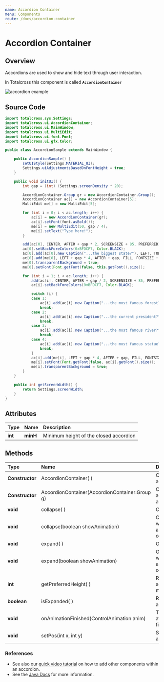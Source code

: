 ```yaml
---
name: Accordion Container
menu: Components
route: /docs/accordion-container
---
```


# Accordion Container

## Overview

Accordions are used to show and hide text through user interaction.

In Totalcross this component is called **`AccordionContainer`**

![accordion example](./assets/accordion-sample.gif.pagespeed.ce.wfbmtgt3hy.gif)

## Source Code

```java
import totalcross.sys.Settings;
import totalcross.ui.AccordionContainer;
import totalcross.ui.MainWindow;
import totalcross.ui.MultiEdit;
import totalcross.ui.font.Font;
import totalcross.ui.gfx.Color;

public class AccordionSample extends MainWindow {

	public AccordionSample() {
		setUIStyle(Settings.MATERIAL_UI);
		Settings.uiAdjustmentsBasedOnFontHeight = true;
	}

	public void initUI() {
		int gap = (int) (Settings.screenDensity * 20);

		AccordionContainer.Group gr = new AccordionContainer.Group();
		AccordionContainer ac[] = new AccordionContainer[5];
		MultiEdit me[] = new MultiEdit[5];

		for (int i = 0; i < ac.length; i++) {
			ac[i] = new AccordionContainer(gr);
			ac[i].setFont(font.asBold());
			me[i] = new MultiEdit(50, gap / 4);
			me[i].setText("Type here!");
		}

		add(ac[0], CENTER, AFTER + gap * 2, SCREENSIZE + 85, PREFERRED);
		ac[0].setBackForeColors(0xBFDCF7, Color.BLACK);
		ac[0].add(ac[0].new Caption("...the biggest state?"), LEFT, TOP, FILL, PREFERRED);
		ac[0].add(me[0], LEFT + gap * 4, AFTER + gap, FILL, FONTSIZE + 600);
		me[0].transparentBackground = true;
		me[0].setFont(Font.getFont(false, this.getFont().size));

		for (int i = 1; i < ac.length; i++) {
			add(ac[i], CENTER, AFTER + gap / 2, SCREENSIZE + 85, PREFERRED);
			ac[i].setBackForeColors(0xBFDCF7, Color.BLACK);

			switch (i) {
			case 1:
				ac[i].add(ac[i].new Caption("...the most famous forest?"), LEFT, TOP, FILL, PREFERRED);
				break;
			case 2:
				ac[i].add(ac[i].new Caption("...the current president?"), LEFT, TOP, FILL, PREFERRED);
				break;
			case 3:
				ac[i].add(ac[i].new Caption("...the most famous river?"), LEFT, TOP, FILL, PREFERRED);
				break;
			case 4:
				ac[i].add(ac[i].new Caption("...the most famous statue?"), LEFT, TOP, FILL, PREFERRED);
				break;
			}
			ac[i].add(me[i], LEFT + gap * 4, AFTER + gap, FILL, FONTSIZE + 600);
			me[i].setFont(Font.getFont(false, ac[i].getFont().size));
			me[i].transparentBackground = true;
		}
	}

	public int getScreenWidth() {
		return Settings.screenWidth;
	}
}
```

## Attributes

| Type    | Name     | Description                            |
| :------ | :------- | :------------------------------------- |
| **int** | **minH** | Minimum height of the closed accordion |

## Methods

| Type            | Name                                             | Description                                                       |
| :-------------- | :----------------------------------------------- | :---------------------------------------------------------------- |
| **Constructor** | AccordionContainer\( \)                          | Creates a empty accordion                                         |
| **Constructor** | AccordionContainer\(AccordionContainer.Group g\) | Creates a list of accordions from the accordion group.            |
| **void**        | collapse\( \)                                    | Closes the accordion                                              |
| **void**        | collapse\(boolean showAnimation\)                | Closes the accordion with animation\(depending on the parameter\) |
| **void**        | expand\( \)                                      | Open the accordion                                                |
| **void**        | expand\(boolean showAnimation\)                  | Open the accordion with animation\(depending on the parameter\)   |
| **int**         | getPreferredHeight\( \)                          | Returns the accordion´s minimum height                            |
| **boolean**     | isExpanded\( \)                                  | Retorna true if the accordion is open                             |
| **void**        | onAnimationFinished\(ControlAnimation anim\)     | This method is called after the animation is finished             |
| **void**        | setPos\(int x, int y\)                           | Set the accordion´s x and y position                              |

### References

- See also our [quick video tutorial](https://www.youtube.com/watch?v=7fl1GfuKSOw) on how to add other components within an accordion.
- See the [Java Docs](https://rs.totalcross.com/doc/totalcross/ui/Button.html) for more information.
